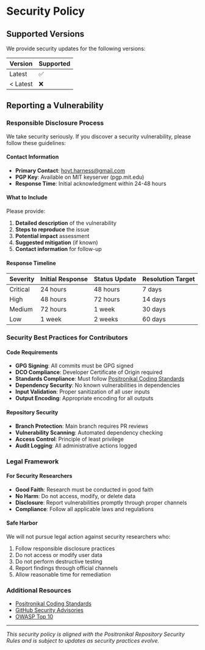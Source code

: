 # Security Policy

## Supported Versions

We provide security updates for the following versions:

| Version  | Supported          |
| -------- | ------------------ |
| Latest   | :white_check_mark: |
| < Latest | :x:                |

## Reporting a Vulnerability

### Responsible Disclosure Process

We take security seriously. If you discover a security vulnerability, please follow these guidelines:

#### Contact Information

- **Primary Contact**: hoyt.harness@gmail.com
- **PGP Key**: Available on MIT keyserver (pgp.mit.edu)
- **Response Time**: Initial acknowledgment within 24-48 hours

#### What to Include

Please provide:

1. **Detailed description** of the vulnerability
2. **Steps to reproduce** the issue
3. **Potential impact** assessment
4. **Suggested mitigation** (if known)
5. **Contact information** for follow-up

#### Response Timeline

| Severity | Initial Response | Status Update | Resolution Target |
| -------- | ---------------- | ------------- | ----------------- |
| Critical | 24 hours         | 48 hours      | 7 days            |
| High     | 48 hours         | 72 hours      | 14 days           |
| Medium   | 72 hours         | 1 week        | 30 days           |
| Low      | 1 week           | 2 weeks       | 60 days           |

### Security Best Practices for Contributors

#### Code Requirements

- **GPG Signing**: All commits must be GPG signed
- **DCO Compliance**: Developer Certificate of Origin required
- **Standards Compliance**: Must follow [Positronikal Coding Standards](https://github.com/Positronikal/PositronikalCodingStandards)
- **Dependency Security**: No known vulnerabilities in dependencies
- **Input Validation**: Proper sanitization of all user inputs
- **Output Encoding**: Appropriate encoding for all outputs

#### Repository Security

- **Branch Protection**: Main branch requires PR reviews
- **Vulnerability Scanning**: Automated dependency checking
- **Access Control**: Principle of least privilege
- **Audit Logging**: All administrative actions logged

### Legal Framework

#### For Security Researchers

- **Good Faith**: Research must be conducted in good faith
- **No Harm**: Do not access, modify, or delete data
- **Disclosure**: Report vulnerabilities promptly through proper channels
- **Compliance**: Follow all applicable laws and regulations

#### Safe Harbor

We will not pursue legal action against security researchers who:

1. Follow responsible disclosure practices
2. Do not access or modify user data
3. Do not perform destructive testing
4. Report findings through official channels
5. Allow reasonable time for remediation

### Additional Resources

- [Positronikal Coding Standards](https://github.com/Positronikal/PositronikalCodingStandards)
- [GitHub Security Advisories](https://docs.github.com/en/code-security/security-advisories)
- [OWASP Top 10](https://owasp.org/www-project-top-ten/)

---

_This security policy is aligned with the Positronikal Repository Security Rules and is subject to updates as security practices evolve._
